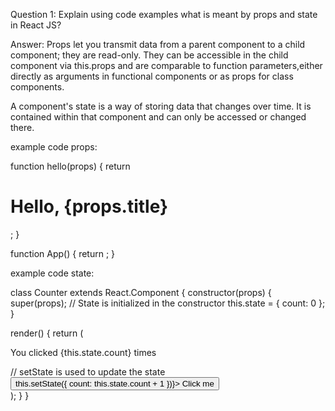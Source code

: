 Question 1:
Explain using code examples what is meant by props and state in React JS?

Answer:
Props let you transmit data from a parent component to a child component; they are read-only. They can be accessible in the child component via this.props and are comparable to function parameters,either directly as arguments in functional components or as props for class components.

A component's state is a way of storing data that changes over time. It is contained within that component and can only be accessed or changed there.

example code props:

function hello(props) {
return <h1>Hello, {props.title}</h1>;
}

function App() {
return <This is title="Sara" />;
}

example code state:

class Counter extends React.Component {
constructor(props) {
super(props);
// State is initialized in the constructor
this.state = { count: 0 };
}

render() {
return (
<div>
<p>You clicked {this.state.count} times</p>
// setState is used to update the state
<button onClick={() => this.setState({ count: this.state.count + 1 })}>
Click me
</button>
</div>
);
}
}
